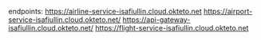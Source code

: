 endpoints:
https://airline-service-isafiullin.cloud.okteto.net
https://airport-service-isafiullin.cloud.okteto.net/
https://api-gateway-isafiullin.cloud.okteto.net/
https://flight-service-isafiullin.cloud.okteto.net
